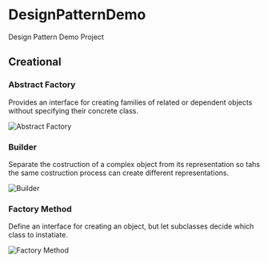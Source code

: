 # DesignPatternDemo
Design Pattern Demo Project

## Creational

### Abstract Factory
Provides an interface for creating families of related or dependent objects without specifying their concrete class.

![Abstract Factory](http://amerlin.keantex.com/wp-content/uploads/2018/02/abstract.gif)

### Builder
Separate the costruction of a complex object from its representation so tahs the same costruction process can create different representations.

![Builder](http://amerlin.keantex.com/wp-content/uploads/2018/02/builder.gif)


### Factory Method
Define an interface for creating an object, but let subclasses decide which class to instatiate.

![Factory Method](http://amerlin.keantex.com/wp-content/uploads/2018/02/factory.gif)
